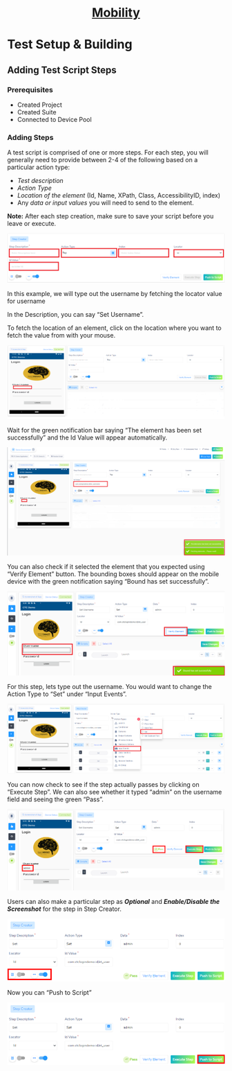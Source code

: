 <h1 style="text-align: center; text-decoration:underline; font-weight: bold;">Mobility</h1>

# Test Setup & Building

## Adding Test Script Steps <!-- {docsify-ignore} --> 

### Prerequisites
- Created Project 
- Created Suite
- Connected to Device Pool

### Adding Steps
A test script is comprised of one or more steps. For each step, you will generally need to provide between 2-4 of the following based on a particular action type: 

- *Test description*
- *Action Type*
- *Location of the element* (Id, Name, XPath, Class, AccessibilityID, index) 
- Any *data or* *input values* you will need to send to the element. 

**Note:** After each step creation, make sure to save your script before you leave or execute. 


![Add Steps 1](../../_media/_mobileimages/Add_Steps_1.png)

In this example, we will type out the username by fetching the locator value for username

In the Description, you can say “Set Username”. 

To fetch the location of an element, click on the location where you want to fetch the value from with your mouse. 

![Add Steps 2](../../_media/_mobileimages/Add_Steps_2.png)

Wait for the green notification bar saying “The element has been set successfully” and the Id Value will appear automatically.


![Add Steps 3](../../_media/_mobileimages/Add_Steps_3.png)

You can also check if it selected the element that you expected using “Verify Element” button. The bounding boxes should appear on the mobile device with the green notification saying “Bound has set successfully”. 

![Add Steps 4](../../_media/_mobileimages/Add_Steps_4.png)

For this step, lets type out the username. You would want to change the Action Type to “Set” under “Input Events”. 

![Add Steps 5](../../_media/_mobileimages/Add_Steps_5.png)

You can now check to see if the step actually passes by clicking on “Execute Step”. We can also see whether it typed “admin” on the username field and seeing the green “Pass”. 

![Add Steps 6](../../_media/_mobileimages/Add_Steps_6.png)

Users can also make a particular step as ***Optional*** and ***Enable/Disable the Screenshot*** for the step in Step Creator.

![Add Steps 7](../../_media/_mobileimages/Add_Steps_7.png)

Now you can “Push to Script”

![Add Steps 8](../../_media/_mobileimages/Add_Steps_8.png)
